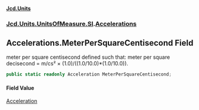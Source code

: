 #### [Jcd.Units](index 'index')
### [Jcd.Units.UnitsOfMeasure.SI](Jcd.Units.UnitsOfMeasure.SI 'Jcd.Units.UnitsOfMeasure.SI').[Accelerations](Accelerations 'Jcd.Units.UnitsOfMeasure.SI.Accelerations')

## Accelerations.MeterPerSquareCentisecond Field

meter per square centisecond defined such that: meter per square decisecond = m/cs² × (1.0)/((1.0/10.0)*(1.0/10.0)).

```csharp
public static readonly Acceleration MeterPerSquareCentisecond;
```

#### Field Value
[Acceleration](Acceleration 'Jcd.Units.UnitTypes.Acceleration')